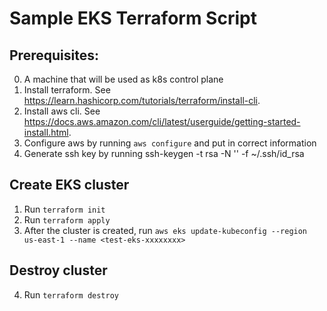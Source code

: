 # Sample EKS Terraform Script

## Prerequisites:
  0. A machine that will be used as k8s control plane
  1. Install terraform. See https://learn.hashicorp.com/tutorials/terraform/install-cli.
  2. Install aws cli. See https://docs.aws.amazon.com/cli/latest/userguide/getting-started-install.html.
  3. Configure aws by running `aws configure` and put in correct information
  4. Generate ssh key by running ssh-keygen -t rsa -N '' -f ~/.ssh/id_rsa

## Create EKS cluster
  1. Run `terraform init`
  2. Run `terraform apply`
  3. After the cluster is created, run `aws eks update-kubeconfig --region us-east-1 --name <test-eks-xxxxxxxx>`

## Destroy cluster
  4. Run `terraform destroy`
